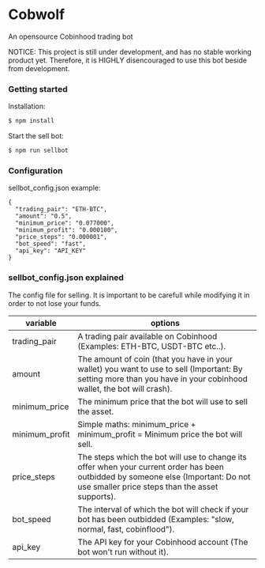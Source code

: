 # Cobwolf
An opensource Cobinhood trading bot

NOTICE: This project is still under development, and has no stable working product yet.
Therefore, it is HIGHLY disencouraged to use this bot beside from development.

### Getting started

Installation:
```sh
$ npm install
```

Start the sell bot:
```sh
$ npm run sellbot
```

### Configuration

sellbot_config.json example:

```
{
  "trading_pair": "ETH-BTC",
  "amount": "0.5",
  "minimum_price": "0.077000",
  "minimum_profit": "0.000100",
  "price_steps": "0.000001",
  "bot_speed": "fast",
  "api_key": "API_KEY"
}
```

### sellbot_config.json explained

The config file for selling. It is important to be carefull while modifying it in order to not lose your funds.

| variable | options |
| ------ | ------ |
| trading_pair | A trading pair available on Cobinhood (Examples: ETH-BTC, USDT-BTC etc..).|
| amount | The amount of coin (that you have in your wallet) you want to use to sell (Important: By setting more than you have in your cobinhood wallet, the bot will crash).|
| minimum_price | The minimum price that the bot will use to sell the asset.|
| minimum_profit | Simple maths: minimum_price + minimum_profit = Minimum price the bot will sell.|
| price_steps | The steps which the bot will use to change its offer when your current order has been outbidded by someone else (Important: Do not use smaller price steps than the asset supports). |
| bot_speed | The interval of which the bot will check if your bot has been outbidded (Examples: "slow, normal, fast, cobinflood").|
| api_key | The API key for your Cobinhood account (The bot won't run without it). |
